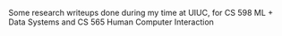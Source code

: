 Some research writeups done during my time at UIUC, for CS 598 ML + Data Systems and CS 565 Human Computer Interaction
